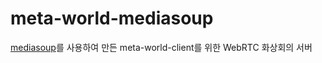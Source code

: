 # meta-world-mediasoup
[mediasoup](https://github.com/versatica/mediasoup/)를 사용하여 만든 meta-world-client를 위한 WebRTC 화상회의 서버
